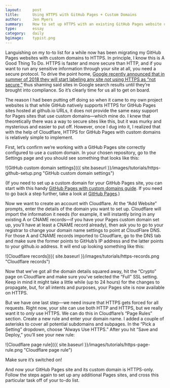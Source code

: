 ```yaml
---
layout:     post
title:      Using HTTPS with GitHub Pages + Custom Domains
author:     Jen Myers
summary:    How to set up HTTPS with an existing GitHub Pages website using a custom domain
type:       essay
category:   daily
bgimage:    typist.png
---
```


Languishing on my to-to list for a while now has been migrating my GitHub Pages websites with custom domains to HTTPS. In principle, I know this is A Good Thing To Do. HTTPS is faster and more secure than HTTP, and if you want to run any sensitive information through your site at all, you need a secure protocol. To drive the point home, [Google recently announced that in summer of 2018 they will start labeling any site _not_ using HTTPS as “not secure,”](https://gizmodo.com/google-will-soon-start-shaming-all-sites-that-don-t-use-1822842705) thus shaming said sites in Google search results until they’re brought into compliance. So it’s clearly time for us all to get on board.


The reason I had been putting off doing so when it came to my own project websites is that while GitHub natively supports HTTPS for GitHub Pages sites hosted at github.io URLs, it does not provide the same easy support for Pages sites that use custom domains—which mine do. I knew that theoretically there was a way to secure sites like this, but it was murky and mysterious and easier to put off. However, once I dug into it, I realized that with the help of Cloudflare, HTTPS for GitHub Pages with custom domains is relatively simple to implement.

First, let’s confirm we’re working with a GitHub Pages site correctly configured to use a custom domain. In your chosen repository, go to the Settings page and you should see something that looks like this:

![GitHub custom domain settings]({{ site.baseurl }}/images/tutorials/https-github-setup.png "GitHub custom domain settings")

(If you need to set up a custom domain for your GitHub Pages site, you can start with this handy [GitHub Pages with custom domains guide](https://help.github.com/articles/quick-start-setting-up-a-custom-domain/). If you need to go back a step further, take a look at [GitHub Pages](https://pages.github.com/).)

Now we want to create an account with Cloudflare. At the “Add Website” prompts, enter the details of the domain you want to set up. Cloudflare will import the information it needs (for example, it will instantly bring in any existing A or CNAME records—if you have your Pages custom domain set up, you’ll have at least a CNAME record already), then ask you to go to your registrar to change your domain name settings to point at CloudFlare DNS. For those A and CNAME records imported to Cloudflare, go to the DNS tab and make sure the former points to GitHub’s IP address and the latter points to your github.io address. It will end up looking something like this:

![Cloudflare records]({{ site.baseurl }}/images/tutorials/https-records.png "Cloudflare records")

Now that we’ve got all the domain details squared away, hit the “Crypto” page on Cloudflare and make sure you’ve selected the “Full” SSL setting. Keep in mind it might take a little while (up to 24 hours) for the changes to propagate, but, for all intents and purposes, your Pages site is now available on HTTPS.

But we have one last step—we need insure that HTTPS gets forced for all requests. Right now, your site can use both HTTP and HTTPS, but we really want it to _only_ use HTTPS. We can do this in Cloudflare’s “Page Rules” section. Create a new rule and enter your domain name. I added a couple of asterisks to cover all potential subdomains and subpages. In the “Pick a Setting” dropdown, choose “Always Use HTTPS.” After you hit “Save and Deploy,” you’ll see your new rule:

![Cloudflare page rule]({{ site.baseurl }}/images/tutorials/https-page-rule.png "Cloudflare page rule")

Make sure it’s switched on!

And now your GitHub Pages site and its custom domain is HTTPS-only. Follow the steps again to set up any additional Pages sites, and cross this particular task off of your to-do list.
